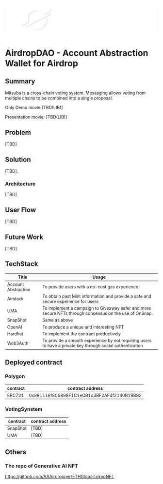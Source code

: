 ![logo](docs/airdrop-dao.png)

# AirdropDAO - Account Abstraction Wallet for Airdrop

## Summary

Mitsuba is a cross-chain voting system.
Messaging allows voting from multiple chains to be combined into a single proposal.

Only Demo movie [TBD(LIB)]

Presentation  movie: [TBD(LIB)]

## Problem

[TBD]

## Solution

[TBD].

### Architecture

[TBD]

## User Flow

[TBD]

## Future Work

[TBD]

## TechStack

| Title | Usage |
| --- | --- |
| Account Abstraction |  To provide users with a no-cost gas experience |
| Airstack | To obtain past Mint information and provide a safe and secure experience for users |
| UMA |  To implement a campaign to Giveaway safer and more secure NFTs through consensus on the use of OnSnap. |
| SnapShot |  Same as above |
| OpenAI |  To produce a unique and interesting NFT |
| Hardhat |  To implement the contract productively |
| Web3Auth |  To provide a smooth experience by not requiring users to have a private key through social authentication |

## Deployed contract

### Polygon

| contract | contract address |
| --- | --- |
| ERC721 | 0x981116f806898F1C1eCB1d3BF2AF4f2140B1BB92 |

### VotingSynstem

| contract | contract address |
| --- | --- |
| SnapShot | [TBD] |
| UMA | [TBD] |

## Others

### The repo of Generative AI NFT
https://github.com/AAAirdropper/ETHGlobalTokyoNFT
